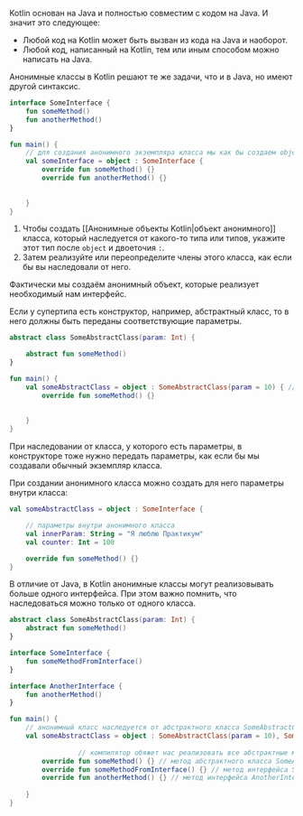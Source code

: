 Kotlin основан на Java и полностью совместим с кодом на Java. И значит это следующее:

- Любой код на Kotlin может быть вызван из кода на Java и наоборот.
- Любой код, написанный на Kotlin, тем или иным способом можно написать на Java.

Анонимные классы в Kotlin решают те же задачи, что и в Java, но имеют другой синтаксис.

```kotlin
interface SomeInterface {
    fun someMethod()
    fun anotherMethod()
}

fun main() {
    // для создания анонимного экземпляра класса мы как бы создаем object, который реализует наш интерфейс
    val someInterface = object : SomeInterface {
        override fun someMethod() {}
        override fun anotherMethod() {}
        
        
    }
}
```

1. Чтобы создать [[Анонимные объекты Kotlin|объект анонимного]] класса, который наследуется от какого-то типа или типов, укажите этот тип после `object` и двоеточия `:`.
2. Затем реализуйте или переопределите члены этого класса, как если бы вы наследовали от него.

Фактически мы создаём анонимный объект, которые реализует необходимый нам интерфейс.

Если у супертипа есть конструктор, например, абстрактный класс, то в него должны быть переданы соответствующие параметры.

```kotlin
abstract class SomeAbstractClass(param: Int) {

    abstract fun someMethod()
}

fun main() {
    val someAbstractClass = object : SomeAbstractClass(param = 10) { // вызываем конструктор класса SomeAbstractClass и передаем в него именованный параметр - 10
        override fun someMethod() {}
        
        
    }
}
```

При наследовании от класса, у которого есть параметры, в конструкторе тоже нужно передать параметры, как если бы мы создавали обычный экземпляр класса.

При создании анонимного класса можно создать для него параметры внутри класса:
```kotlin
val someAbstractClass = object : SomeInterface {

    // параметры внутри анонимного класса
    val innerParam: String = "Я люблю Практикум"
    val counter: Int = 100

    override fun someMethod() {}
} 
```

В отличие от Java, в Kotlin анонимные классы могут реализовывать больше одного интерфейса. При этом важно помнить, что наследоваться можно только от одного класса.

```kotlin
abstract class SomeAbstractClass(param: Int) {
    abstract fun someMethod()
}

interface SomeInterface {
    fun someMethodFromInterface()
}

interface AnotherInterface {
    fun anotherMethod()
}

fun main() {
    // анонимный класс наследуется от абстрактного класса SomeAbstractClass и реализует интерфейсы SomeInterface и AnotherInterface
    val someAbstractClass = object : SomeAbstractClass(param = 10), SomeInterface, AnotherInterface {
            
                 // компилятор обяжет нас реализовать все абстрактные методы из всех классов и интерфейсов
        override fun someMethod() {} // метод абстрактного класса SomeAbstractClass 
        override fun someMethodFromInterface() {} // метод интерфейса SomeInterface
        override fun anotherMethod() {} // метод интерфейса AnotherInterface
        
    }
} 
```